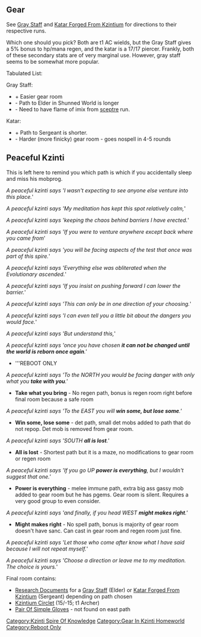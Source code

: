 ## Gear

See [Gray Staff](Gray_Staff "wikilink") and [Katar Forged From
Kzintium](Katar_Forged_From_Kzintium "wikilink") for directions to their
respective runs.

Which one should you pick? Both are t1 AC wields, but the Gray Staff
gives a 5% bonus to hp/mana regen, and the katar is a 17/17 piercer.
Frankly, both of these secondary stats are of very marginal use.
However, gray staff seems to be somewhat more popular.

Tabulated List:

Gray Staff:

-   \+ Easier gear room
-   \- Path to Elder in Shunned World is longer
-   \- Need to have flame of imix from
    [sceptre](Sceptre_Of_Blazing_Fury.md "wikilink") run.

Katar:

-   \+ Path to Sergeant is shorter.
-   \- Harder (more finicky) gear room - goes nospell in 4-5 rounds

## Peaceful Kzinti

This is left here to remind you which path is which if you accidentally
sleep and miss his mobprog.

*A peaceful kzinti says 'I wasn't expecting to see anyone else venture
into this place.*'

*A peaceful kzinti says 'My meditation has kept this spot relatively
calm,*'

*A peaceful kzinti says 'keeping the chaos behind barriers I have
erected.*'

*A peaceful kzinti says 'If you were to venture anywhere except back
where you came from*'

*A peaceful kzinti says 'you will be facing aspects of the test that
once was part of this spire.*'

*A peaceful kzinti says 'Everything else was obliterated when the
Evolutionary ascended.*'

*A peaceful kzinti says 'If you insist on pushing forward I can lower
the barrier.*'

*A peaceful kzinti says 'This can only be in one direction of your
choosing.*'

*A peaceful kzinti says 'I can even tell you a little bit about the
dangers you would face.*'

*A peaceful kzinti says 'But understand this,*'

*A peaceful kzinti says 'once you have chosen **it can not be changed
until the world is reborn once again**.'*

-   '''REBOOT ONLY

*A peaceful kzinti says 'To the NORTH you would be facing danger with
only what you **take with you**.'*

-   **Take what you bring** - No regen path, bonus is regen room right
    before final room because a safe room

*A peaceful kzinti says 'To the EAST you will **win some, but lose
some**.'*

-   **Win some, lose some** - det path, small det mobs added to path
    that do not repop. Det mob is removed from gear room.

*A peaceful kzinti says 'SOUTH **all is lost**.'*

-   **All is lost** - Shortest path but it is a maze, no modifications
    to gear room or regen room

*A peaceful kzinti says 'If you go UP **power is everything**, but I
wouldn't suggest that one.'*

-   **Power is everything** - melee immune path, extra big ass gassy mob
    added to gear room but he has pgems. Gear room is silent. Requires a
    very good group to even consider.

*A peaceful kzinti says 'and finally, if you head WEST **might makes
right**.'*

-   **Might makes right** - No spell path, bonus is majority of gear
    room doesn't have sanc. Can cast in gear room and regen room just
    fine.

*A peaceful kzinti says 'Let those who come after know what I have said
because I will not repeat myself.*'

*A peaceful kzinti says 'Choose a direction or leave me to my
meditation. The choice is yours.*'

Final room contains:

-   [Research Documents](Research_Documents "wikilink") for a [Gray
    Staff](Gray_Staff "wikilink") (Elder) or [Katar Forged From
    Kzintium](Katar_Forged_From_Kzintium "wikilink") (Sergeant)
    depending on path chosen
-   [Kzintium Circlet](Kzintium_Circlet "wikilink") (15/-15; t1 Archer)
-   [Pair Of Simple Gloves](Pair_Of_Simple_Gloves "wikilink") - not
    found on east path

[Category:Kzinti Spire Of
Knowledge](Category:Kzinti_Spire_Of_Knowledge "wikilink") [Category:Gear
In Kzinti Homeworld](Category:Gear_In_Kzinti_Homeworld "wikilink")
[Category:Reboot Only](Category:Reboot_Only "wikilink")

